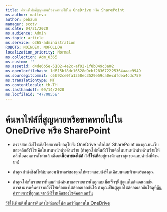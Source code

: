 ```yaml
---
title: ค้นหาไฟล์ที่สูญหายหรือขาดหายไปใน OneDrive หรือ SharePoint
ms.author: matteva
author: pebaum
manager: scotv
ms.date: 04/21/2020
ms.audience: Admin
ms.topic: article
ms.service: o365-administration
ROBOTS: NOINDEX, NOFOLLOW
localization_priority: Normal
ms.collection: Adm_O365
ms.custom: ''
ms.assetid: d4de6b5e-5102-4e2c-af92-1f8b049c3a02
ms.openlocfilehash: 1d615bf8dc16528d9cbf283672225364aaae9949
ms.sourcegitcommit: c6692ce0fa1358ec3529e59ca0ecdfdea4cdc759
ms.translationtype: MT
ms.contentlocale: th-TH
ms.lasthandoff: 09/14/2020
ms.locfileid: "47708558"
---
```

# <a name="find-lost-or-missing-files-in-onedrive-or-sharepoint"></a>ค้นหาไฟล์ที่สูญหายหรือขาดหายไปใน OneDrive หรือ SharePoint

- ตรวจสอบถังรีไซเคิลโดยการเรียกดูไปยัง OneDrive หรือไซต์ SharePoint ของคุณบนเว็บและคลิกถังรีไซเคิลในบานหน้าต่างด้านซ้าย (ถ้าคุณไม่เห็นถังรีไซเคิลในบานหน้าต่างด้านซ้ายให้คลิกไอคอนการตั้งค่าแล้วเลือก**เนื้อหาของไซต์** ถัง**รีไซเคิล**อยู่ทางด้านขวาสุดของแถบคำสั่งที่ด้านบน) 
    
- ถ้าคุณกำลังซิงค์ไฟล์บนคอมพิวเตอร์ของคุณให้ตรวจสอบถังรีไซเคิลบนคอมพิวเตอร์ของคุณ 
    
- ถ้าคุณไม่เห็นรายการที่คุณกำลังค้นหาและรายการนั้นถูกลบเมื่อเร็วๆนี้ผู้ดูแลไซต์คอลเลกชันอาจสามารถคืนค่าจากถังรีไซเคิลของไซต์คอลเลกชันได้ ถ้าคุณเป็นผู้ดูแลไซต์คอลเลกชันให้ดูที่[คืนค่ารายการที่ถูกลบจากถังรีไซเคิลของไซต์คอลเลกชัน](https://go.microsoft.com/fwlink/?linkid=866439)
    
[วิธีใช้เพิ่มเติมในการคืนค่าไฟล์และโฟลเดอร์ที่ถูกลบใน OneDrive](https://go.microsoft.com/fwlink/?linkid=872872)
  

